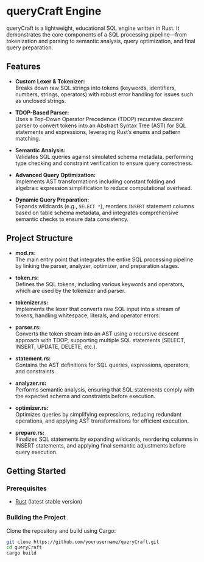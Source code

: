 # queryCraft Engine

queryCraft is a lightweight, educational SQL engine written in Rust. It demonstrates the core components of a SQL processing pipeline—from tokenization and parsing to semantic analysis, query optimization, and final query preparation.

## Features

- **Custom Lexer & Tokenizer:**  
  Breaks down raw SQL strings into tokens (keywords, identifiers, numbers, strings, operators) with robust error handling for issues such as unclosed strings.

- **TDOP-Based Parser:**  
  Uses a Top-Down Operator Precedence (TDOP) recursive descent parser to convert tokens into an Abstract Syntax Tree (AST) for SQL statements and expressions, leveraging Rust’s enums and pattern matching.


- **Semantic Analysis:**  
  Validates SQL queries against simulated schema metadata, performing type checking and constraint verification to ensure query correctness.

- **Advanced Query Optimization:**  
  Implements AST transformations including constant folding and algebraic expression simplification to reduce computational overhead.

- **Dynamic Query Preparation:**  
  Expands wildcards (e.g., `SELECT *`), reorders `INSERT` statement columns based on table schema metadata, and integrates comprehensive semantic checks to ensure data consistency.

## Project Structure

- **mod.rs:**  
  The main entry point that integrates the entire SQL processing pipeline by linking the parser, analyzer, optimizer, and preparation stages.

- **token.rs:**  
  Defines the SQL tokens, including various keywords and operators, which are used by the tokenizer and parser.

- **tokenizer.rs:**  
  Implements the lexer that converts raw SQL input into a stream of tokens, handling whitespace, literals, and operator errors.

- **parser.rs:**  
  Converts the token stream into an AST using a recursive descent approach with TDOP, supporting multiple SQL statements (SELECT, INSERT, UPDATE, DELETE, etc.).

- **statement.rs:**  
  Contains the AST definitions for SQL queries, expressions, operators, and constraints.

- **analyzer.rs:**  
  Performs semantic analysis, ensuring that SQL statements comply with the expected schema and constraints before execution.

- **optimizer.rs:**  
  Optimizes queries by simplifying expressions, reducing redundant operations, and applying AST transformations for efficient execution.

- **prepare.rs:**  
  Finalizes SQL statements by expanding wildcards, reordering columns in INSERT statements, and applying final semantic adjustments before query execution.

## Getting Started

### Prerequisites

- [Rust](https://www.rust-lang.org/) (latest stable version)

### Building the Project

Clone the repository and build using Cargo:

```bash
git clone https://github.com/yourusername/queryCraft.git
cd queryCraft
cargo build

